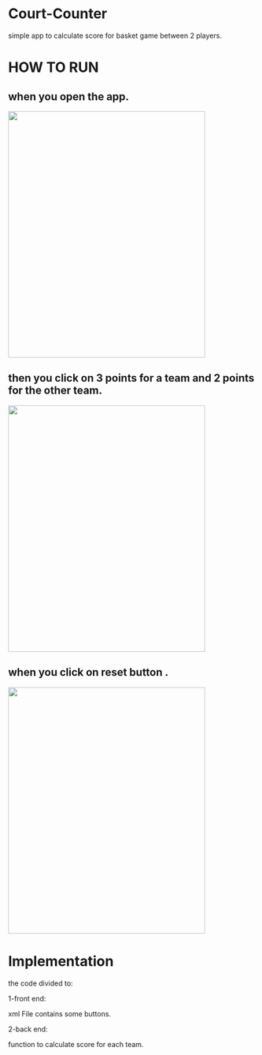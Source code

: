 # Court-Counter


simple app to calculate score for basket game between 2 players.



# HOW TO RUN

## when you open the app.

<img src='screenshots/img1.png'  width="400px"  height="500px">

## then you click on 3 points for a team and 2 points for the other team.
<img src='screenshots/img2.png'  width="400px" height="500px">

## when you click on reset button .
<img src='screenshots/img3.png'  width="400px" height="500px">



# Implementation

the code divided to:

1-front end:

xml File contains some buttons.

2-back end:

function to calculate score for each team.
